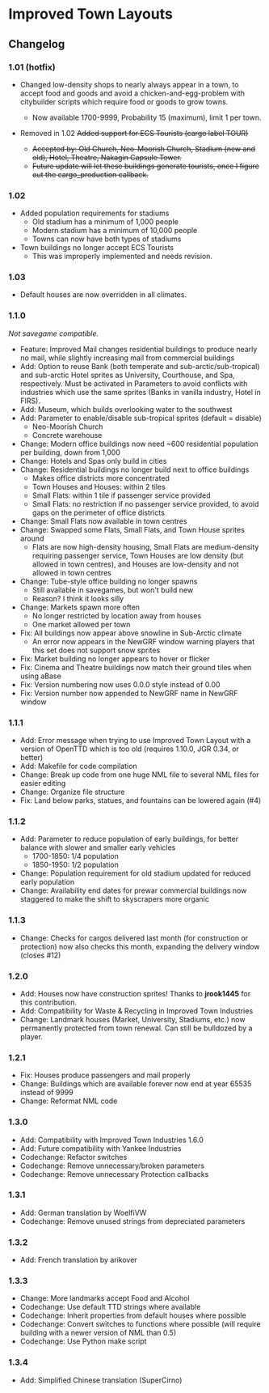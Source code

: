# Improved Town Layouts

## Changelog

### 1.01 (hotfix)
- Changed low-density shops to nearly always appear in a town, to accept food and goods and avoid a chicken-and-egg-problem with citybuilder scripts which require food or goods to grow towns.
  - Now available 1700-9999, Probability 15 (maximum), limit 1 per town.

- Removed in 1.02 ~~Added support for ECS Tourists (cargo label TOUR)~~
  - ~~Accepted by: Old Church, Neo-Moorish Church, Stadium (new and old), Hotel, Theatre, Nakagin Capsule Tower.~~
  - ~~Future update will let these buildings generate tourists, once I figure out the cargo_production callback.~~

### 1.02
- Added population requirements for stadiums
  - Old stadium has a minimum of 1,000 people
  - Modern stadium has a minimum of 10,000 people
  - Towns can now have both types of stadiums
- Town buildings no longer accept ECS Tourists
  - This was improperly implemented and needs revision.
 
### 1.03
- Default houses are now overridden in all climates.

### 1.1.0
*Not savegame compatible.*
- Feature: Improved Mail changes residential buildings to produce nearly no mail, while slightly increasing mail from commercial buildings
- Add: Option to reuse Bank (both temperate and sub-arctic/sub-tropical) and sub-arctic Hotel sprites as University, Courthouse, and Spa, respectively. Must be activated in Parameters to avoid conflicts with industries which use the same sprites (Banks in vanilla industry, Hotel in FIRS).
- Add: Museum, which builds overlooking water to the southwest
- Add: Parameter to enable/disable sub-tropical sprites (default = disable)
  - Neo-Moorish Church
  - Concrete warehouse
- Change: Modern office buildings now need ~600 residential population per building, down from 1,000
- Change: Hotels and Spas only build in cities
- Change: Residential buildings no longer build next to office buildings
  - Makes office districts more concentrated
  - Town Houses and Houses: within 2 tiles
  - Small Flats: within 1 tile if passenger service provided
  - Small Flats: no restriction if no passenger service provided, to avoid gaps on the perimeter of office districts
- Change: Small Flats now available in town centres
- Change: Swapped some Flats, Small Flats, and Town House sprites around
  - Flats are now high-density housing, Small Flats are medium-density requiring passenger service, Town Houses are low density (but allowed in town centres), and Houses are low-density and not allowed in town centres
- Change: Tube-style office building no longer spawns
  - Still available in savegames, but won't build new
  - Reason? I think it looks silly
- Change: Markets spawn more often
  - No longer restricted by location away from houses
  - One market allowed per town
- Fix: All buildings now appear above snowline in Sub-Arctic climate
  - An error now appears in the NewGRF window warning players that this set does not support snow sprites
- Fix: Market building no longer appears to hover or flicker
- Fix: Cinema and Theatre buildings now match their ground tiles when using aBase
- Fix: Version numbering now uses 0.0.0 style instead of 0.00
- Fix: Version number now appended to NewGRF name in NewGRF window

### 1.1.1
- Add: Error message when trying to use Improved Town Layout with a version of OpenTTD which is too old (requires 1.10.0, JGR 0.34, or better)
- Add: Makefile for code compilation
- Change: Break up code from one huge NML file to several NML files for easier editing
- Change: Organize file structure
- Fix: Land below parks, statues, and fountains can be lowered again (#4)

### 1.1.2
- Add: Parameter to reduce population of early buildings, for better balance with slower and smaller early vehicles
  - 1700-1850: 1/4 population
  - 1850-1950: 1/2 population
- Change: Population requirement for old stadium updated for reduced early population
- Change: Availability end dates for prewar commercial buildings now staggered to make the shift to skyscrapers more organic

### 1.1.3
- Change: Checks for cargos delivered last month (for construction or protection) now also checks this month, expanding the delivery window (closes #12)

### 1.2.0
- Add: Houses now have construction sprites! Thanks to **jrook1445** for this contribution.
- Add: Compatibility for Waste & Recycling in Improved Town Industries
- Change: Landmark houses (Market, University, Stadiums, etc.) now permanently protected from town renewal. Can still be bulldozed by a player.

### 1.2.1
- Fix: Houses produce passengers and mail properly
- Change: Buildings which are available forever now end at year 65535 instead of 9999
- Change: Reformat NML code

### 1.3.0
- Add: Compatibility with Improved Town Industries 1.6.0
- Add: Future compatibility with Yankee Industries
- Codechange: Refactor switches
- Codechange: Remove unnecessary/broken parameters
- Codechange: Remove unnecessary Protection callbacks

### 1.3.1
- Add: German translation by WoelfiVW
- Codechange: Remove unused strings from depreciated parameters

### 1.3.2
- Add: French translation by arikover

### 1.3.3
- Change: More landmarks accept Food and Alcohol
- Codechange: Use default TTD strings where available
- Codechange: Inherit properties from default houses where possible
- Codechange: Convert switches to functions where possible (will require building with a newer version of NML than 0.5)
- Codechange: Use Python make script

### 1.3.4
- Add: Simplified Chinese translation (SuperCirno)
